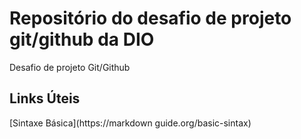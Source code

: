 # Repositório do desafio de projeto git/github da DIO  
Desafio de projeto Git/Github 

## Links Úteis 
[Sintaxe Básica](https://markdown guide.org/basic-sintax)
